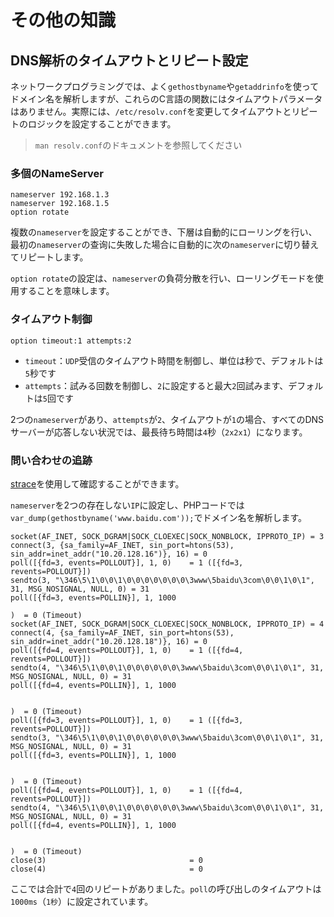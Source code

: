 # その他の知識
## DNS解析のタイムアウトとリピート設定

ネットワークプログラミングでは、よく`gethostbyname`や`getaddrinfo`を使ってドメイン名を解析しますが、これらのC言語の関数にはタイムアウトパラメータはありません。実際には、`/etc/resolv.conf`を変更してタイムアウトとリピートのロジックを設定することができます。

> `man resolv.conf`のドキュメントを参照してください
### 多個のNameServer <!-- {docsify-ignore} -->

```
nameserver 192.168.1.3
nameserver 192.168.1.5
option rotate
```

複数の`nameserver`を設定することができ、下層は自動的にローリングを行い、最初の`nameserver`の查询に失敗した場合に自動的に次の`nameserver`に切り替えてリピートします。

`option rotate`の設定は、`nameserver`の負荷分散を行い、ローリングモードを使用することを意味します。
### タイムアウト制御 <!-- {docsify-ignore} -->

```
option timeout:1 attempts:2
```

* `timeout`：`UDP`受信のタイムアウト時間を制御し、単位は秒で、デフォルトは`5`秒です
* `attempts`：試みる回数を制御し、`2`に設定すると最大`2`回試みます、デフォルトは`5`回です

2つの`nameserver`があり、`attempts`が`2`、タイムアウトが`1`の場合、すべてのDNSサーバーが応答しない状況では、最長待ち時間は`4`秒（`2x2x1`）になります。
### 問い合わせの追跡 <!-- {docsify-ignore} -->

[strace](/other/tools?id=strace)を使用して確認することができます。

`nameserver`を2つの存在しない`IP`に設定し、PHPコードでは`var_dump(gethostbyname('www.baidu.com'));`でドメイン名を解析します。

```
socket(AF_INET, SOCK_DGRAM|SOCK_CLOEXEC|SOCK_NONBLOCK, IPPROTO_IP) = 3
connect(3, {sa_family=AF_INET, sin_port=htons(53), sin_addr=inet_addr("10.20.128.16")}, 16) = 0
poll([{fd=3, events=POLLOUT}], 1, 0)    = 1 ([{fd=3, revents=POLLOUT}])
sendto(3, "\346\5\1\0\0\1\0\0\0\0\0\0\0\3www\5baidu\3com\0\0\1\0\1", 31, MSG_NOSIGNAL, NULL, 0) = 31
poll([{fd=3, events=POLLIN}], 1, 1000

)  = 0 (Timeout)
socket(AF_INET, SOCK_DGRAM|SOCK_CLOEXEC|SOCK_NONBLOCK, IPPROTO_IP) = 4
connect(4, {sa_family=AF_INET, sin_port=htons(53), sin_addr=inet_addr("10.20.128.18")}, 16) = 0
poll([{fd=4, events=POLLOUT}], 1, 0)    = 1 ([{fd=4, revents=POLLOUT}])
sendto(4, "\346\5\1\0\0\1\0\0\0\0\0\0\3www\5baidu\3com\0\0\1\0\1", 31, MSG_NOSIGNAL, NULL, 0) = 31
poll([{fd=4, events=POLLIN}], 1, 1000


)  = 0 (Timeout)
poll([{fd=3, events=POLLOUT}], 1, 0)    = 1 ([{fd=3, revents=POLLOUT}])
sendto(3, "\346\5\1\0\0\1\0\0\0\0\0\0\3www\5baidu\3com\0\0\1\0\1", 31, MSG_NOSIGNAL, NULL, 0) = 31
poll([{fd=3, events=POLLIN}], 1, 1000


)  = 0 (Timeout)
poll([{fd=4, events=POLLOUT}], 1, 0)    = 1 ([{fd=4, revents=POLLOUT}])
sendto(4, "\346\5\1\0\0\1\0\0\0\0\0\0\3www\5baidu\3com\0\0\1\0\1", 31, MSG_NOSIGNAL, NULL, 0) = 31
poll([{fd=4, events=POLLIN}], 1, 1000


)  = 0 (Timeout)
close(3)                                = 0
close(4)                                = 0
```

ここでは合計で`4`回のリピートがありました。`poll`の呼び出しのタイムアウトは`1000ms`（`1秒`）に設定されています。
